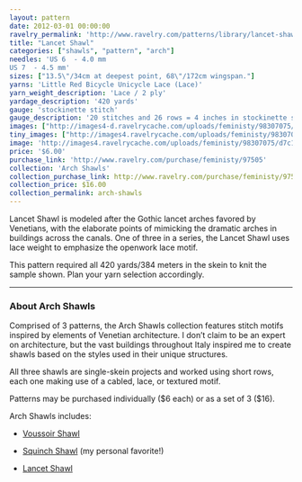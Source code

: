 ```yaml
---
layout: pattern
date: 2012-03-01 00:00:00
ravelry_permalink: 'http://www.ravelry.com/patterns/library/lancet-shawl'
title: "Lancet Shawl"
categories: ["shawls", "pattern", "arch"]
needles: 'US 6  - 4.0 mm
US 7  - 4.5 mm'
sizes: ["13.5\"/34cm at deepest point, 68\"/172cm wingspan."]
yarns: 'Little Red Bicycle Unicycle Lace (Lace)'
yarn_weight_description: 'Lace / 2 ply'
yardage_description: '420 yards'
gauge: 'stockinette stitch'
gauge_description: '20 stitches and 26 rows = 4 inches in stockinette stitch'
images: ["http://images4-d.ravelrycache.com/uploads/feministy/98307075/d7c1789_medium.jpg", "http://images4-b.ravelrycache.com/uploads/feministy/98306918/d7c5557_medium.jpg", "http://images4-d.ravelrycache.com/uploads/feministy/98307099/d7c1824_medium.jpg", "http://images4.ravelrycache.com/uploads/feministy/98307126/d7c1807_medium.jpg", "http://images4-b.ravelrycache.com/uploads/feministy/98307161/d7c5561_medium.jpg", "http://images4.ravelrycache.com/uploads/feministy/98307198/d7c5568_medium.jpg"]
tiny_images: ["http://images4.ravelrycache.com/uploads/feministy/98307075/d7c1789_square.jpg", "http://images4.ravelrycache.com/uploads/feministy/98306918/d7c5557_square.jpg", "http://images4-d.ravelrycache.com/uploads/feministy/98307099/d7c1824_square.jpg", "http://images4-b.ravelrycache.com/uploads/feministy/98307126/d7c1807_square.jpg", "http://images4-b.ravelrycache.com/uploads/feministy/98307161/d7c5561_square.jpg", "http://images4.ravelrycache.com/uploads/feministy/98307198/d7c5568_square.jpg"]
image: 'http://images4.ravelrycache.com/uploads/feministy/98307075/d7c1789_square.jpg'
price: '$6.00'
purchase_link: 'http://www.ravelry.com/purchase/feministy/97505'
collection: 'Arch Shawls'
collection_purchase_link: http://www.ravelry.com/purchase/feministy/97506 
collection_price: $16.00 
collection_permalink: arch-shawls 
---
```

<p>Lancet Shawl is modeled after the Gothic lancet arches favored by Venetians, with the elaborate points of mimicking the dramatic arches in buildings across the canals. One of three in a series, the Lancet Shawl uses lace weight to emphasize the openwork lace motif.</p>

<p>This pattern required all 420 yards/384 meters in the skein to knit the sample shown. Plan your yarn selection accordingly.</p>
<hr />
<h3 id='about_arch_shawls'>About Arch Shawls</h3>

<p>Comprised of 3 patterns, the Arch Shawls collection features stitch motifs inspired by elements of Venetian architecture. I don’t claim to be an expert on architecture, but the vast buildings throughout Italy inspired me to create shawls based on the styles used in their unique structures.</p>

<p>All three shawls are single-skein projects and worked using short rows, each one making use of a cabled, lace, or textured motif.</p>

<p>Patterns may be purchased individually ($6 each) or as a set of 3 ($16).</p>

<p>Arch Shawls includes:</p>

<ul>
<li>
<p><a href='http://www.ravelry.com/patterns/library/voussoir-shawl'>Voussoir Shawl</a></p>
</li>

<li>
<p><a href='http://www.ravelry.com/patterns/library/squinch-shawl/'>Squinch Shawl</a> (my personal favorite!)</p>
</li>

<li>
<p><a href='http://www.ravelry.com/patterns/library/lancet-shawl'>Lancet Shawl</a></p>
</li>
</ul>